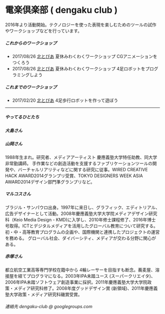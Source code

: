 # 電楽倶楽部 ( dengaku club )
2016年より活動開始。テクノロジーを使った表現を楽しむためのツールの試作やワークショップなどを行っています。

##### これからのワークショップ
* 2017/08/26 [北とぴあ](http://www.hokutopia.jp/) 夏休みわくわくワークショップ CGアニメーションをつくろう
* 2017/08/26 [北とぴあ](http://www.hokutopia.jp/) 夏休みわくわくワークショップ 4足ロボットをプログラミングしよう

##### これまでのワークショップ
* 2017/02/20 [北とぴあ](http://www.hokutopia.jp/) 4足歩行ロボットを作って遊ぼう 

----
##### やってるひとたち
##### 大島さん

##### 山岡さん
1988年生まれ。研究者、メディアアーティスト
慶應義塾大学特任助教、同大学非常勤講師。
手作業などの創造活動を支援するファブリケーションツールの開発や、バーチャルリアリティなどに関する研究に従事。WIRED CREATIVE HACK AWARD2014グランプリ受賞、TOKYO DESIGNERS WEEK ASIA AWARD2014デザイン部門準グランプリなど。

##### マルコスさん
ブラジル・サンパウロ出身。1997年に来日し、グラフィック、エディトリアル、広告デザイナーとして活動。2008年慶應義塾大学大学院メディアデザイン研究科（Keio Media Design - KMD)に入学し、2010年修士課程修了、2016年博士号取得。ICTとデジタルメディアを活用したグローバル教育について研究する。初・中・高等教育プログラムの企画や、国際機関と連携したプロジェクトの運営を務める。 グローバル社会、ダイバーシティ、メディアが交わる分野に関心がある。 

##### 赤塚さん
都立航空工業高等専門学校在籍中から 4輪レーサーを目指すも断念。蕎麦屋、溶接屋を経てプログラマになる。2003年IPA未踏ユース (スーパークリエイタ)、2006年IPA未踏ソフトウェア創造事業に採択。2011年慶應義塾大学大学院政策・メディア研究科修了。2008年度グッドデザイン賞 (新領域)、2011年慶應義塾大学政策・メディア研究科磯賞受賞。

###### 連絡先 dengaku-club @ googlegroups.com
